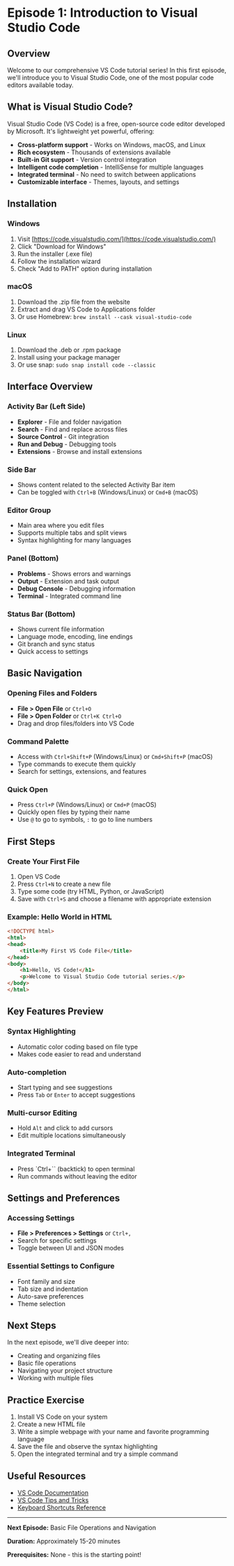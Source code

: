 # Episode 1: Introduction to Visual Studio Code

## Overview
Welcome to our comprehensive VS Code tutorial series! In this first episode, we'll introduce you to Visual Studio Code, one of the most popular code editors available today.

## What is Visual Studio Code?

Visual Studio Code (VS Code) is a free, open-source code editor developed by Microsoft. It's lightweight yet powerful, offering:

- **Cross-platform support** - Works on Windows, macOS, and Linux
- **Rich ecosystem** - Thousands of extensions available
- **Built-in Git support** - Version control integration
- **Intelligent code completion** - IntelliSense for multiple languages
- **Integrated terminal** - No need to switch between applications
- **Customizable interface** - Themes, layouts, and settings

## Installation

### Windows
1. Visit [https://code.visualstudio.com/](https://code.visualstudio.com/)
2. Click "Download for Windows"
3. Run the installer (.exe file)
4. Follow the installation wizard
5. Check "Add to PATH" option during installation

### macOS
1. Download the .zip file from the website
2. Extract and drag VS Code to Applications folder
3. Or use Homebrew: `brew install --cask visual-studio-code`

### Linux
1. Download the .deb or .rpm package
2. Install using your package manager
3. Or use snap: `sudo snap install code --classic`

## Interface Overview

### Activity Bar (Left Side)
- **Explorer** - File and folder navigation
- **Search** - Find and replace across files
- **Source Control** - Git integration
- **Run and Debug** - Debugging tools
- **Extensions** - Browse and install extensions

### Side Bar
- Shows content related to the selected Activity Bar item
- Can be toggled with `Ctrl+B` (Windows/Linux) or `Cmd+B` (macOS)

### Editor Group
- Main area where you edit files
- Supports multiple tabs and split views
- Syntax highlighting for many languages

### Panel (Bottom)
- **Problems** - Shows errors and warnings
- **Output** - Extension and task output
- **Debug Console** - Debugging information
- **Terminal** - Integrated command line

### Status Bar (Bottom)
- Shows current file information
- Language mode, encoding, line endings
- Git branch and sync status
- Quick access to settings

## Basic Navigation

### Opening Files and Folders
- **File > Open File** or `Ctrl+O`
- **File > Open Folder** or `Ctrl+K Ctrl+O`
- Drag and drop files/folders into VS Code

### Command Palette
- Access with `Ctrl+Shift+P` (Windows/Linux) or `Cmd+Shift+P` (macOS)
- Type commands to execute them quickly
- Search for settings, extensions, and features

### Quick Open
- Press `Ctrl+P` (Windows/Linux) or `Cmd+P` (macOS)
- Quickly open files by typing their name
- Use `@` to go to symbols, `:` to go to line numbers

## First Steps

### Create Your First File
1. Open VS Code
2. Press `Ctrl+N` to create a new file
3. Type some code (try HTML, Python, or JavaScript)
4. Save with `Ctrl+S` and choose a filename with appropriate extension

### Example: Hello World in HTML
```html
<!DOCTYPE html>
<html>
<head>
    <title>My First VS Code File</title>
</head>
<body>
    <h1>Hello, VS Code!</h1>
    <p>Welcome to Visual Studio Code tutorial series.</p>
</body>
</html>
```

## Key Features Preview

### Syntax Highlighting
- Automatic color coding based on file type
- Makes code easier to read and understand

### Auto-completion
- Start typing and see suggestions
- Press `Tab` or `Enter` to accept suggestions

### Multi-cursor Editing
- Hold `Alt` and click to add cursors
- Edit multiple locations simultaneously

### Integrated Terminal
- Press `Ctrl+`` (backtick) to open terminal
- Run commands without leaving the editor

## Settings and Preferences

### Accessing Settings
- **File > Preferences > Settings** or `Ctrl+,`
- Search for specific settings
- Toggle between UI and JSON modes

### Essential Settings to Configure
- Font family and size
- Tab size and indentation
- Auto-save preferences
- Theme selection

## Next Steps

In the next episode, we'll dive deeper into:
- Creating and organizing files
- Basic file operations
- Navigating your project structure
- Working with multiple files

## Practice Exercise

1. Install VS Code on your system
2. Create a new HTML file
3. Write a simple webpage with your name and favorite programming language
4. Save the file and observe the syntax highlighting
5. Open the integrated terminal and try a simple command

## Useful Resources

- [VS Code Documentation](https://code.visualstudio.com/docs)
- [VS Code Tips and Tricks](https://code.visualstudio.com/docs/getstarted/tips-and-tricks)
- [Keyboard Shortcuts Reference](https://code.visualstudio.com/docs/getstarted/keybindings)

---

**Next Episode:** Basic File Operations and Navigation

**Duration:** Approximately 15-20 minutes

**Prerequisites:** None - this is the starting point!